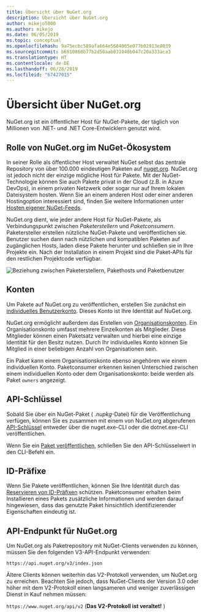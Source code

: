```yaml
---
title: Übersicht über NuGet.org
description: Übersicht über NuGet.org
author: mikejo5000
ms.author: mikejo
ms.date: 06/05/2019
ms.topic: conceptual
ms.openlocfilehash: 9a75ecbc589afa664e5684005e077b02913e8039
ms.sourcegitcommit: b6810860b77b2d50aab031040b047c20a333aca3
ms.translationtype: HT
ms.contentlocale: de-DE
ms.lasthandoff: 06/28/2019
ms.locfileid: "67427015"
---
```

# <a name="overview-of-nugetorg"></a>Übersicht über NuGet.org

NuGet.org ist ein öffentlicher Host für NuGet-Pakete, der täglich von Millionen von .NET- und .NET Core-Entwicklern genutzt wird.

## <a name="role-of-nugetorg-in-the-nuget-ecosystem"></a>Rolle von NuGet.org im NuGet-Ökosystem

In seiner Rolle als öffentlicher Host verwaltet NuGet selbst das zentrale Repository von über 100.000 eindeutigen Paketen auf [nuget.org](https://www.nuget.org). NuGet.org ist jedoch nicht der einzige mögliche Host für Pakete. Mit der NuGet-Technologie können Sie auch Pakete privat in der Cloud (z.B. in Azure DevOps), in einem privaten Netzwerk oder sogar nur auf Ihrem lokalen Dateisystem hosten. Wenn Sie an einem anderen Host oder einer anderen Hostingoption interessiert sind, finden Sie weitere Informationen unter [Hosten eigener NuGet-Feeds](../hosting-packages/overview.md).

NuGet.org dient, wie jeder andere Host für NuGet-Pakete, als Verbindungspunkt zwischen *Paketerstellern* und *Paketconsumern*. Paketersteller erstellen nützliche NuGet-Pakete und veröffentlichen sie. Benutzer suchen dann nach nützlichen und kompatiblen Paketen auf zugänglichen Hosts, laden diese Pakete herunter und schließen sie in Ihre Projekte ein. Nach der Installation in einem Projekt sind die Paket-APIs für den restlichen Projektcode verfügbar.

![Beziehung zwischen Paketerstellern, Pakethosts und Paketbenutzer](media/nuget-roles.png)

## <a name="accounts"></a>Konten

Um Pakete auf NuGet.org zu veröffentlichen, erstellen Sie zunächst ein [individuelles Benutzerkonto](individual-accounts.md). Dieses Konto ist Ihre Identität auf NuGet.org.

NuGet.org ermöglicht außerdem das Erstellen von [Organisationskonten](organizations-on-nuget-org.md). Ein Organisationskonto umfasst mehrere Einzelkonten als Mitglieder. Diese Mitglieder können einen Paketsatz verwalten und hierbei eine einzige Identität für den Besitz nutzen. Durch Ihr individuelles Konto können Sie Mitglied in einer beliebigen Anzahl von Organisationen sein.

Ein Paket kann einem Organisationskonto ebenso angehören wie einem individuellen Konto. Paketconsumer erkennen keinen Unterschied zwischen einem individuellen Konto oder dem Organisationskonto: beide werden als Paket `owners` angezeigt.

## <a name="api-keys"></a>API-Schlüssel

Sobald Sie über ein NuGet-Paket ( *.nupkg*-Datei) für die Veröffentlichung verfügen, können Sie es zusammen mit einem von NuGet.org abgerufenen [API-Schlüssel](scoped-api-keys.md) entweder über die nuget.exe-CLI oder die dotnet.exe-CLI veröffentlichen.

Wenn Sie ein [Paket veröffentlichen](../create-packages/creating-a-package.md), schließen Sie den API-Schlüsselwert in den CLI-Befehl ein.

## <a name="id-prefixes"></a>ID-Präfixe

Wenn Sie Pakete veröffentlichen, können Sie Ihre Identität durch das [Reservieren von ID-Präfixen](id-prefix-reservation.md) schützen. Paketconsumer erhalten beim Installieren eines Pakets zusätzliche Informationen und werden darauf hingewiesen, dass das genutzte Paket hinsichtlich identifizierender Eigenschaften eindeutig ist.

## <a name="api-endpoint-for-nugetorg"></a>API-Endpunkt für NuGet.org

Um NuGet.org als Paketrepository mit NuGet-Clients verwenden zu können, müssen Sie den folgenden V3-API-Endpunkt verwenden: 

`https://api.nuget.org/v3/index.json`

Ältere Clients können weiterhin das V2-Protokoll verwenden, um NuGet.org zu erreichen. Beachten Sie jedoch, dass NuGet-Clients der Version 3.0 oder höher mit dem V2-Protokoll einen langsameren und weniger zuverlässigen Dienst in Kauf nehmen müssen:

`https://www.nuget.org/api/v2` (**Das V2-Protokoll ist veraltet!** )
